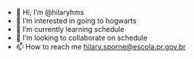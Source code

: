 - 👋 Hi, I’m @hilaryhms
- 👀 I’m interested in going to hogwarts
- 🌱 I’m currently learning schedule
- 💞️ I’m looking to collaborate on schedule
- 📫 How to reach me hilary.sporne@escola.pr.gov.br

<!---
hilaryhms/hilaryhms is a ✨ special ✨ repository because its `README.md` (this file) appears on your GitHub profile.
You can click the Preview link to take a look at your changes.
--->
